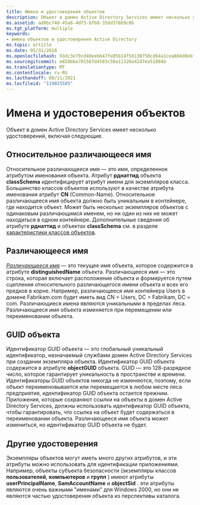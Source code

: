 ```yaml
---
title: Имена и удостоверения объектов
description: Объект в домен Active Directory Services имеет несколько удостоверений, включая следующие.
ms.assetid: ad8bc74d-45a8-4df3-bfb8-35dd376b9c0b
ms.tgt_platform: multiple
keywords:
- имена объектов и удостоверения Active Directory
ms.topic: article
ms.date: 05/31/2018
ms.openlocfilehash: 93dc3e79cd40eebb47fe85b14f50130750cdb4a1cea884d8ebf50a89555d2ba9
ms.sourcegitcommit: e858bbe701567d4583c50a11326e42d7ea51804b
ms.translationtype: MT
ms.contentlocale: ru-RU
ms.lasthandoff: 08/11/2021
ms.locfileid: "119025585"
---
```

# <a name="object-names-and-identities"></a>Имена и удостоверения объектов

Объект в домен Active Directory Services имеет несколько удостоверений, включая следующие.

## <a name="relative-distinguished-name"></a>Относительное различающееся имя

Относительное различающееся имя — это имя, определенное атрибутом именования объекта. Атрибут **рднаттид** объекта **classSchema** идентифицирует атрибут имени для экземпляров класса. Большинство классов объектов используют в качестве атрибута именования атрибут **CN** (Common-Name). Относительное различающееся имя объекта должно быть уникальным в контейнере, где находится объект. Может быть несколько экземпляров объектов с одинаковым различающимся именем, но ни один из них не может находиться в одном контейнере. Дополнительные сведения об атрибуте **рднаттид** и объектах **classSchema** см. в разделе [характеристики классов объектов](characteristics-of-object-classes.md).

## <a name="distinguished-name"></a>Различающееся имя

[*Различающееся имя*](/previous-versions/windows/desktop/legacy/ms681901(v=vs.85)) — это текущее имя объекта, которое содержится в атрибуте **distinguishedName** объекта. Различающееся имя — это строка, которая включает расположение объекта и формируется путем сцепления относительного различающегося имени объекта и всех его предков в корне. Например, различающееся имя контейнера Users в домене Fabrikam.com будет иметь вид CN = Users, DC = Fabrikam, DC = com. Различающиеся имена являются уникальными в пределах леса. Различающееся имя объекта изменяется при перемещении или переименовании объекта.

## <a name="object-guid"></a>GUID объекта

Идентификатор GUID объекта — это глобальный уникальный идентификатор, назначаемый службами домен Active Directory Services при создании экземпляра объекта. Идентификатор GUID объекта содержится в атрибуте **objectGUID** объекта. GUID — это 128-разрядное число, которое гарантирует уникальность в пространстве и времени. Идентификаторы GUID объектов никогда не изменяются, поэтому, если объект переименовывается или перемещается в любом месте леса предприятия, идентификатор GUID объекта остается прежним. Приложения, которые сохраняют ссылки на объекты в домен Active Directory Services, должны использовать идентификатор GUID объекта, чтобы гарантировать, что ссылка на объект будет содержаться в переименовании объекта. Различающееся имя объекта может измениться, но идентификатор GUID объекта не будет.

## <a name="other-identities"></a>Другие удостоверения

Экземпляры объектов могут иметь много других атрибутов, и эти атрибуты можно использовать для идентификации приложениями. Например, объекты субъекта безопасности (экземпляры классов **пользователей**, **компьютеров** и **групп** ) имеют атрибуты **userPrincipalName**, **SamAccountName** и **objectSid** . эти атрибуты являются очень важными "именами" для Windows 2000, но они не являются частью удостоверения объекта из перспективы каталога.

 

 